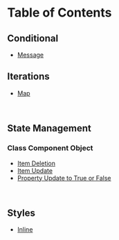 # Table of Contents

## Conditional

- [Message](conditional__message.md)



## Iterations

- [Map](iteration__map.md)



<br>

## State Management

### Class Component Object

- [Item Deletion](state__item-deletion-on-class-component-state-object.md)
- [Item Update](state__item-update-on-class-component-state-object.md)
- [Property Update to True or False](state__property-update-to-true-or-false.md)

<br>

## Styles

- [Inline](style__inline.md)